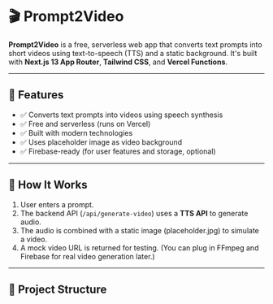 # 🎬 Prompt2Video

**Prompt2Video** is a free, serverless web app that converts text prompts into short videos using text-to-speech (TTS) and a static background. It's built with **Next.js 13 App Router**, **Tailwind CSS**, and **Vercel Functions**.

---

## 🚀 Features

- ✅ Converts text prompts into videos using speech synthesis
- ✅ Free and serverless (runs on Vercel)
- ✅ Built with modern technologies
- ✅ Uses placeholder image as video background
- ✅ Firebase-ready (for user features and storage, optional)

---

## 🧠 How It Works

1. User enters a prompt.
2. The backend API (`/api/generate-video`) uses a **TTS API** to generate audio.
3. The audio is combined with a static image (placeholder.jpg) to simulate a video.
4. A mock video URL is returned for testing. (You can plug in FFmpeg and Firebase for real video generation later.)

---

## 📁 Project Structure

